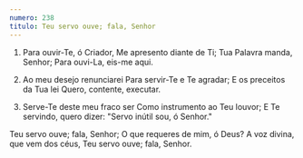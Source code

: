 ```yaml
---
numero: 238
titulo: Teu servo ouve; fala, Senhor
---
```

1. Para ouvir-Te, ó Criador,
Me apresento diante de Ti;
Tua Palavra manda, Senhor;
Para ouvi-La, eis-me aqui.

2. Ao meu desejo renunciarei
Para servir-Te e Te agradar;
E os preceitos da Tua lei
Quero, contente, executar.

3. Serve-Te deste meu fraco ser
Como instrumento ao Teu louvor;
E Te servindo, quero dizer:
"Servo inútil sou, ó Senhor."

Teu servo ouve; fala, Senhor;
O que requeres de mim, ó Deus?
A voz divina, que vem dos céus,
Teu servo ouve; fala, Senhor.
